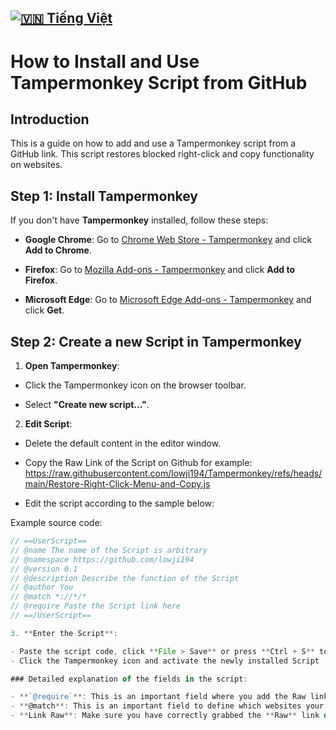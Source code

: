 [![🇻🇳 Tiếng Việt](https://img.shields.io/badge/Ngôn_ngữ-Tiếng_Việt-red?style=for-the-badge&logo=Google%20Translate)](README.md)
---
# How to Install and Use Tampermonkey Script from GitHub

## Introduction

This is a guide on how to add and use a Tampermonkey script from a GitHub link. This script restores blocked right-click and copy functionality on websites.

## Step 1: Install Tampermonkey

If you don't have **Tampermonkey** installed, follow these steps:

- **Google Chrome**: Go to [Chrome Web Store - Tampermonkey](https://chromewebstore.google.com/detail/tampermonkey/dhdgffkkebhmkfjojejmpbldmpobfkfo) and click **Add to Chrome**.

- **Firefox**: Go to [Mozilla Add-ons - Tampermonkey](https://addons.mozilla.org/firefox/addon/tampermonkey/) and click **Add to Firefox**.

- **Microsoft Edge**: Go to [Microsoft Edge Add-ons - Tampermonkey](https://microsoftedge.microsoft.com/addons/detail/tampermonkey/iikmkjmpaadaobahmlepeloendndfphd) and click **Get**.

## Step 2: Create a new Script in Tampermonkey

1. **Open Tampermonkey**:
- Click the Tampermonkey icon on the browser toolbar.

- Select **"Create new script..."**.

2. **Edit Script**:
- Delete the default content in the editor window.
- Copy the Raw Link of the Script on Github for example: https://raw.githubusercontent.com/lowji194/Tampermonkey/refs/heads/main/Restore-Right-Click-Menu-and-Copy.js

- Edit the script according to the sample below:

Example source code:

```javascript
// ==UserScript==
// @name The name of the Script is arbitrary
// @namespace https://github.com/lowji194
// @version 0.1
// @description Describe the function of the Script
// @author You
// @match *://*/*
// @require Paste the Script link here
// ==/UserScript==

3. **Enter the Script**:

- Paste the script code, click **File > Save** or press **Ctrl + S** to save.
- Click the Tampermonkey icon and activate the newly installed Script

### Detailed explanation of the fields in the script:

- **`@require`**: This is an important field where you add the Raw link of the script. Tampermonkey will automatically load the script from that URL when the web page is loaded.
- **@match**: This is an important field to define which websites your script will run on.
- **Link Raw**: Make sure you have correctly grabbed the **Raw** link of the script file from GitHub (the GitHub page may provide a "Raw" option when you click on the file).
